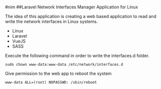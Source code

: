 #nim
##Laravel Network Interfaces Manager Application for Linux

The idea of this application is creating a web based application to read and write the network interfaces in Linux systems.

+ Linux
+ Laravel
+ VueJS
+ SASS

Execute the following command in order to write the interfaces.d folder.
```
sudo chown www-data:www-data /etc/network/interfaces.d
```

Give permission to the web app to reboot the system
```
www-data ALL=(root) NOPASSWD: /sbin/reboot
```